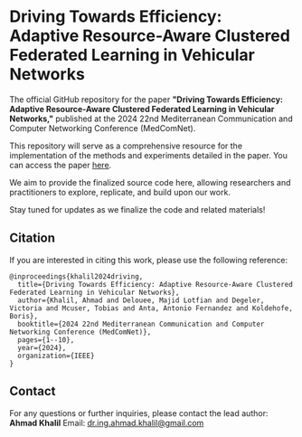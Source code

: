 # Driving Towards Efficiency: Adaptive Resource-Aware Clustered Federated Learning in Vehicular Networks

The official GitHub repository for the paper **"Driving Towards Efficiency: Adaptive Resource-Aware Clustered Federated Learning in Vehicular Networks,"** published at the 2024 22nd Mediterranean Communication and Computer Networking Conference (MedComNet). 

This repository will serve as a comprehensive resource for the implementation of the methods and experiments detailed in the paper. You can access the paper [here](https://ieeexplore.ieee.org/abstract/document/10578208).

We aim to provide the finalized source code here, allowing researchers and practitioners to explore, replicate, and build upon our work. 

Stay tuned for updates as we finalize the code and related materials!

## Citation

If you are interested in citing this work, please use the following reference:

```
@inproceedings{khalil2024driving,
  title={Driving Towards Efficiency: Adaptive Resource-Aware Clustered Federated Learning in Vehicular Networks},
  author={Khalil, Ahmad and Delouee, Majid Lotfian and Degeler, Victoria and Mcuser, Tobias and Anta, Antonio Fernandez and Koldehofe, Boris},
  booktitle={2024 22nd Mediterranean Communication and Computer Networking Conference (MedComNet)},
  pages={1--10},
  year={2024},
  organization={IEEE}
}
```

## Contact

For any questions or further inquiries, please contact the lead author:  
**Ahmad Khalil** 
Email: [dr.ing.ahmad.khalil@gmail.com](mailto:dr.ing.ahmad.khalil@gmail.com)
